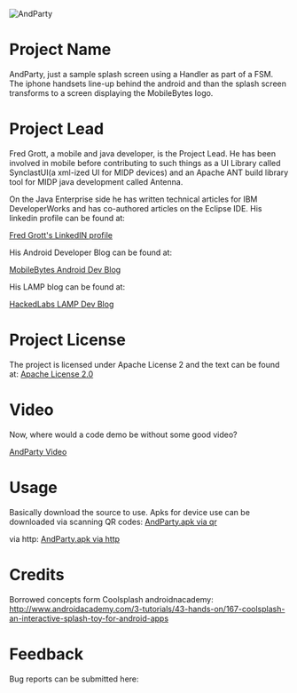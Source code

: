 ![AndParty](http://github.com/shareme/AndParty/raw/master/slides/andparty.png)

# Project Name

AndParty, just a sample splash screen using a Handler as part of a FSM. The iphone
handsets line-up behind the android and than the splash screen transforms
to a screen displaying the MobileBytes logo.


# Project Lead

Fred Grott, a mobile and java developer, is the Project Lead. He has been
involved in mobile before contributing to such things as a UI Library called
SynclastUI(a xml-ized UI for MIDP devices) and an Apache ANT build library
tool for MIDP java development called Antenna.

On the Java Enterprise side he has written technical articles for
IBM DeveloperWorks and has co-authored articles on the Eclipse IDE.
His linkedin profile can be found at:

[Fred Grott's LinkedIN profile](http://www.linkedin.com/in/shareme)

His Android Developer Blog can be found at:

[MobileBytes Android Dev Blog](http://mobilebytes.wordpress.com)

His LAMP blog can be found at:

[HackedLabs LAMP Dev Blog](http://hackedlabs.wordpress.com)
# Project License

The project is licensed under Apache License 2 and the text can be found at:
[Apache License 2.0](http://www.apache.org/licenses/LICENSE-2.0.html)

# Video

Now, where would a code demo be without some good video?

[AndParty Video](http://www.youtube.com/watch?v=WKarwZyz31g)

# Usage

Basically download the source to use. Apks for device use can be downloaded
via scanning QR codes:
[AndParty.apk via qr](http://github.com/downloads/shareme/AndParty/AndParty.apk/qr_code)

via http:
[AndParty.apk via http](http://github.com/downloads/shareme/AndParty/AndParty.apk)


# Credits

Borrowed concepts form Coolsplash androidnacademy: http://www.androidacademy.com/3-tutorials/43-hands-on/167-coolsplash-an-interactive-splash-toy-for-android-apps


# Feedback

Bug reports can be submitted here:


